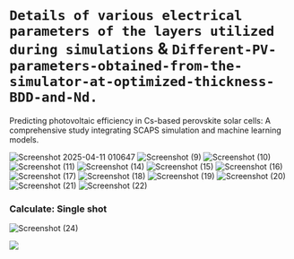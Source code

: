 # `Details of various electrical parameters of the layers utilized during simulations` & `Different-PV-parameters-obtained-from-the-simulator-at-optimized-thickness-BDD-and-Nd.`
Predicting photovoltaic efficiency in Cs-based perovskite solar cells: A  comprehensive study integrating SCAPS simulation and machine  learning models.

![Screenshot 2025-04-11 010647](https://github.com/user-attachments/assets/d17c07c0-348e-4824-88b0-fd1374e18b50)
![Screenshot (9)](https://github.com/user-attachments/assets/9474d062-dbb6-48fb-917c-17eef3ab1d7d)
![Screenshot (10)](https://github.com/user-attachments/assets/0eafff20-4c5e-46fd-9f66-1dd57a171711)
![Screenshot (11)](https://github.com/user-attachments/assets/e4c0c2ea-4d73-4e7c-8bae-4a497f1ff0ab)
![Screenshot (14)](https://github.com/user-attachments/assets/f1288b5e-3adc-4fbe-9a2e-e811c2b0e9e1)
![Screenshot (15)](https://github.com/user-attachments/assets/f0100343-b535-4c14-b123-684b1796869d)
![Screenshot (16)](https://github.com/user-attachments/assets/0365479f-f23c-453b-b463-1c63a99813f4)
![Screenshot (17)](https://github.com/user-attachments/assets/863bbda9-4c45-4e34-9087-ac0c3051f367)
![Screenshot (18)](https://github.com/user-attachments/assets/ee69acd4-118a-43eb-908e-ff08cfbe03c9)
![Screenshot (19)](https://github.com/user-attachments/assets/48827c09-88ea-49c5-a6d2-4ea5e1ae3862)
![Screenshot (20)](https://github.com/user-attachments/assets/e1d5a58b-dcb0-4916-92e7-3370e5b6a093)
![Screenshot (21)](https://github.com/user-attachments/assets/d4b7988a-7665-4c73-ad72-ce9cc312756f)
![Screenshot (22)](https://github.com/user-attachments/assets/c77e3853-cbe5-4c19-9652-9301ea15ed75)

### Calculate: Single shot
![Screenshot (24)](https://github.com/user-attachments/assets/f14c74f5-1c08-4b56-861f-6827c2f2db90)

<img src="show data 01.jpg">
